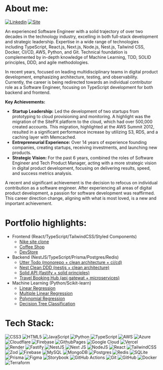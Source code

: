 # About me:

[![Linkedin](https://img.shields.io/badge/LinkedIn-%230077B5.svg?logo=linkedin&logoColor=white)](https://linkedin.com/in/ricardo-monteiro) 
[![Site](https://img.shields.io/badge/rcmonteiro.com-335EEA)](https://rcmonteiro.com) 

An experienced Software Engineer with a solid trajectory of over two decades in the technology industry, excelling in both full-stack development and strategic leadership. Expertise in a wide range of technologies including TypeScript, React.js, Next.js, Node.js, Nest.js, Tailwind CSS, Docker, CI/CD, AWS, Python, and Git. Technical foundation is complemented by in-depth knowledge of Machine Learning, TDD, SOLID principles, DDD, and agile methodologies.

In recent years, focused on leading multidisciplinary teams in digital product development, emphasizing architecture, testing, and observability. Currently, the career is being redirected towards an individual contributor role as a Software Engineer, focusing on TypeScript development for both backend and frontend.

**Key Achievements:**

- **Startup Leadership:** Led the development of two startups from prototyping to cloud provisioning and monitoring. A highlight was the migration of the SitePX platform to the cloud, which had over 500,000 created accounts. This migration, highlighted at the AWS Summit 2012, resulted in a significant performance increase by utilizing S3, RDS, and a caching layer with Memcached.
- **Entrepreneurial Experience:** Over 14 years of experience founding companies, creating startups, receiving investments, and launching new products.
- **Strategic Vision:** For the past 6 years, combined the roles of Software Engineer and Tech Product Manager, acting with a more strategic vision in digital product development, focusing on delivering results, speed, and success metrics analysis.

A recent and significant achievement is the decision to refocus on individual contribution as a software engineer. After experiencing all areas of digital product development, a passion for software development was reaffirmed. This career direction change, aligning with what is most loved, is a new and important achievement.

# Portfolio highlights:

- Frontend (React/TypeScript/TailwindCSS/Styled Components)
  - [Nike site clone](https://github.com/rcmonteiro/tw-nike-page)
  - [Coffee Shop](https://github.com/rcmonteiro/coffee-shop)
  - [DevStore](https://github.com/rcmonteiro/devstore)
- Backend (NestJS/TypeScript/Prisma/Postgres/Redis)
  - [Utter Todo (monorepo + clean architecture + ci/cd)](https://github.com/rcmonteiro/utter-todo)
  - [Nest Clean DDD (nestjs + clean architecture)](https://github.com/rcmonteiro/nest-clean-ddd)
  - [Solid API (fastify + solid principles)](https://github.com/rcmonteiro/solid-api)
  - [Travel Booking Hub (api gatewat + microservices)](https://github.com/rcmonteiro/travel-booking-hub)
- Machine Learning (Python/Scikit-learn)
  - [Linear Regression](https://github.com/rcmonteiro/curso-ia-rocketseat/blob/main/regressao_linear_simples/modelo_pontuacao.ipynb)
  - [Multiple Linear Regression](https://github.com/rcmonteiro/curso-ia-rocketseat/blob/main/regressao_linear_multipla/modelo_colesterol.ipynb)
  - [Polynomial Regression](https://github.com/rcmonteiro/curso-ia-rocketseat/blob/main/regressao_polinomial/modelo_salario.ipynb)
  - [Decision Tree Classification](https://github.com/rcmonteiro/curso-ia-rocketseat/blob/main/arvore_decisao/classificacao_segmento_empresa.ipynb)


# Tech Stack:
![CSS3](https://img.shields.io/badge/css3-%231572B6.svg?style=for-the-badge&logo=css3&logoColor=white) ![HTML5](https://img.shields.io/badge/html5-%23E34F26.svg?style=for-the-badge&logo=html5&logoColor=white) ![JavaScript](https://img.shields.io/badge/javascript-%23323330.svg?style=for-the-badge&logo=javascript&logoColor=%23F7DF1E) ![Python](https://img.shields.io/badge/python-3670A0?style=for-the-badge&logo=python&logoColor=ffdd54) ![TypeScript](https://img.shields.io/badge/typescript-%23007ACC.svg?style=for-the-badge&logo=typescript&logoColor=white) ![AWS](https://img.shields.io/badge/AWS-%23FF9900.svg?style=for-the-badge&logo=amazon-aws&logoColor=white) ![Azure](https://img.shields.io/badge/azure-%230072C6.svg?style=for-the-badge&logo=microsoftazure&logoColor=white) ![Cloudflare](https://img.shields.io/badge/Cloudflare-F38020?style=for-the-badge&logo=Cloudflare&logoColor=white) ![Firebase](https://img.shields.io/badge/firebase-%23039BE5.svg?style=for-the-badge&logo=firebase) ![GithubPages](https://img.shields.io/badge/github%20pages-121013?style=for-the-badge&logo=github&logoColor=white) ![Google Cloud](https://img.shields.io/badge/GoogleCloud-%234285F4.svg?style=for-the-badge&logo=google-cloud&logoColor=white) ![Vercel](https://img.shields.io/badge/vercel-%23000000.svg?style=for-the-badge&logo=vercel&logoColor=white) ![Render](https://img.shields.io/badge/Render-%46E3B7.svg?style=for-the-badge&logo=render&logoColor=white) ![Fastify](https://img.shields.io/badge/fastify-%23000000.svg?style=for-the-badge&logo=fastify&logoColor=white) ![NestJS](https://img.shields.io/badge/nestjs-%23E0234E.svg?style=for-the-badge&logo=nestjs&logoColor=white) ![Next JS](https://img.shields.io/badge/Next-black?style=for-the-badge&logo=next.js&logoColor=white) ![NodeJS](https://img.shields.io/badge/node.js-6DA55F?style=for-the-badge&logo=node.js&logoColor=white) ![React](https://img.shields.io/badge/react-%2320232a.svg?style=for-the-badge&logo=react&logoColor=%2361DAFB) ![TailwindCSS](https://img.shields.io/badge/tailwindcss-%2338B2AC.svg?style=for-the-badge&logo=tailwind-css&logoColor=white) ![Zod](https://img.shields.io/badge/zod-%233068b7.svg?style=for-the-badge&logo=zod&logoColor=white) ![Firebase](https://img.shields.io/badge/firebase-a08021?style=for-the-badge&logo=firebase&logoColor=ffcd34) ![MySQL](https://img.shields.io/badge/mysql-4479A1.svg?style=for-the-badge&logo=mysql&logoColor=white) ![MongoDB](https://img.shields.io/badge/MongoDB-%234ea94b.svg?style=for-the-badge&logo=mongodb&logoColor=white) ![Postgres](https://img.shields.io/badge/postgres-%23316192.svg?style=for-the-badge&logo=postgresql&logoColor=white) ![Redis](https://img.shields.io/badge/redis-%23DD0031.svg?style=for-the-badge&logo=redis&logoColor=white) ![SQLite](https://img.shields.io/badge/sqlite-%2307405e.svg?style=for-the-badge&logo=sqlite&logoColor=white) ![Prisma](https://img.shields.io/badge/Prisma-3982CE?style=for-the-badge&logo=Prisma&logoColor=white) ![Figma](https://img.shields.io/badge/figma-%23F24E1E.svg?style=for-the-badge&logo=figma&logoColor=white) ![Storybook](https://img.shields.io/badge/-Storybook-FF4785?style=for-the-badge&logo=storybook&logoColor=white) ![GitHub Actions](https://img.shields.io/badge/github%20actions-%232671E5.svg?style=for-the-badge&logo=githubactions&logoColor=white) ![Git](https://img.shields.io/badge/git-%23F05033.svg?style=for-the-badge&logo=git&logoColor=white) ![GitHub](https://img.shields.io/badge/github-%23121011.svg?style=for-the-badge&logo=github&logoColor=white) ![Docker](https://img.shields.io/badge/docker-%230db7ed.svg?style=for-the-badge&logo=docker&logoColor=white) ![Terraform](https://img.shields.io/badge/terraform-%235835CC.svg?style=for-the-badge&logo=terraform&logoColor=white)
